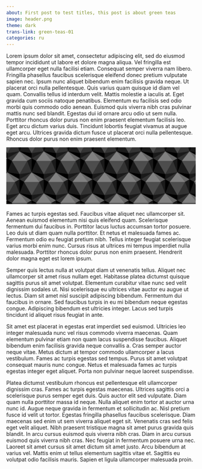```yaml
---
about: First post to test titles, this post is about green teas
image: header.png
theme: dark
trans-link: green-teas-01
categories: ru
---
```


Lorem ipsum dolor sit amet, consectetur adipiscing elit, sed do eiusmod tempor incididunt ut labore et dolore magna aliqua. Vel fringilla est ullamcorper eget nulla facilisi etiam. Consequat semper viverra nam libero. Fringilla phasellus faucibus scelerisque eleifend donec pretium vulputate sapien nec. Ipsum nunc aliquet bibendum enim facilisis gravida neque. Ut placerat orci nulla pellentesque. Quis varius quam quisque id diam vel quam. Convallis tellus id interdum velit. Mattis molestie a iaculis at. Eget gravida cum sociis natoque penatibus. Elementum eu facilisis sed odio morbi quis commodo odio aenean. Euismod quis viverra nibh cras pulvinar mattis nunc sed blandit. Egestas dui id ornare arcu odio ut sem nulla. Porttitor rhoncus dolor purus non enim praesent elementum facilisis leo. Eget arcu dictum varius duis. Tincidunt lobortis feugiat vivamus at augue eget arcu. Ultrices gravida dictum fusce ut placerat orci nulla pellentesque. Rhoncus dolor purus non enim praesent elementum.

![image here](/assets/images/header.png)

Fames ac turpis egestas sed. Faucibus vitae aliquet nec ullamcorper sit. Aenean euismod elementum nisi quis eleifend quam. Scelerisque fermentum dui faucibus in. Porttitor lacus luctus accumsan tortor posuere. Leo duis ut diam quam nulla porttitor. Et netus et malesuada fames ac. Fermentum odio eu feugiat pretium nibh. Tellus integer feugiat scelerisque varius morbi enim nunc. Cursus risus at ultrices mi tempus imperdiet nulla malesuada. Porttitor rhoncus dolor purus non enim praesent. Hendrerit dolor magna eget est lorem ipsum.

Semper quis lectus nulla at volutpat diam ut venenatis tellus. Aliquet nec ullamcorper sit amet risus nullam eget. Habitasse platea dictumst quisque sagittis purus sit amet volutpat. Elementum curabitur vitae nunc sed velit dignissim sodales ut. Nisi scelerisque eu ultrices vitae auctor eu augue ut lectus. Diam sit amet nisl suscipit adipiscing bibendum. Fermentum dui faucibus in ornare. Sed faucibus turpis in eu mi bibendum neque egestas congue. Adipiscing bibendum est ultricies integer. Lacus sed turpis tincidunt id aliquet risus feugiat in ante.

Sit amet est placerat in egestas erat imperdiet sed euismod. Ultricies leo integer malesuada nunc vel risus commodo viverra maecenas. Quam elementum pulvinar etiam non quam lacus suspendisse faucibus. Aliquet bibendum enim facilisis gravida neque convallis a. Cras semper auctor neque vitae. Metus dictum at tempor commodo ullamcorper a lacus vestibulum. Fames ac turpis egestas sed tempus. Purus sit amet volutpat consequat mauris nunc congue. Netus et malesuada fames ac turpis egestas integer eget aliquet. Porta non pulvinar neque laoreet suspendisse.

Platea dictumst vestibulum rhoncus est pellentesque elit ullamcorper dignissim cras. Fames ac turpis egestas maecenas. Ultrices sagittis orci a scelerisque purus semper eget duis. Quis auctor elit sed vulputate. Diam quam nulla porttitor massa id neque. Nulla aliquet enim tortor at auctor urna nunc id. Augue neque gravida in fermentum et sollicitudin ac. Nisl pretium fusce id velit ut tortor. Egestas fringilla phasellus faucibus scelerisque. Diam maecenas sed enim ut sem viverra aliquet eget sit. Venenatis cras sed felis eget velit aliquet. Nibh praesent tristique magna sit amet purus gravida quis blandit. In arcu cursus euismod quis viverra nibh cras. Diam in arcu cursus euismod quis viverra nibh cras. Nec feugiat in fermentum posuere urna nec. Laoreet sit amet cursus sit amet dictum sit amet justo. Arcu bibendum at varius vel. Mattis enim ut tellus elementum sagittis vitae et. Sagittis eu volutpat odio facilisis mauris. Sapien et ligula ullamcorper malesuada proin.

